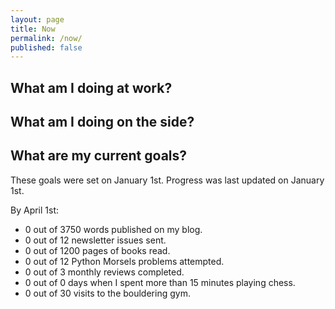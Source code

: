 ```yaml
---
layout: page
title: Now
permalink: /now/
published: false
---
```


## What am I doing at work?

## What am I doing on the side?

## What are my current goals?

These goals were set on January 1st. Progress was last updated on January 1st.

By April 1st:

- 0 out of 3750 words published on my blog.
- 0 out of 12 newsletter issues sent.
- 0 out of 1200 pages of books read.
- 0 out of 12 Python Morsels problems attempted.
- 0 out of 3 monthly reviews completed.
- 0 out of 0 days when I spent more than 15 minutes playing chess.
- 0 out of 30 visits to the bouldering gym.